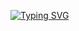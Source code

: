 [![Typing SVG](https://readme-typing-svg.herokuapp.com?color=%2336BCF7&lines=sudo+cd+/root/extrapolation/cats/catnotjpg)](https://git.io/typing-svg)
